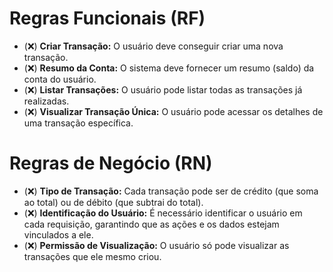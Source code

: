 # Regras Funcionais (RF)
- (❌) **Criar Transação:** O usuário deve conseguir criar uma nova transação.
- (❌) **Resumo da Conta:** O sistema deve fornecer um resumo (saldo) da conta do usuário.
- (❌) **Listar Transações:** O usuário pode listar todas as transações já realizadas.
- (❌) **Visualizar Transação Única:** O usuário pode acessar os detalhes de uma transação específica.

# Regras de Negócio (RN)
- (❌) **Tipo de Transação:** Cada transação pode ser de crédito (que soma ao total) ou de débito (que subtrai do total).
- (❌) **Identificação do Usuário:** É necessário identificar o usuário em cada requisição, garantindo que as ações e os dados estejam vinculados a ele.
- (❌) **Permissão de Visualização:** O usuário só pode visualizar as transações que ele mesmo criou.
